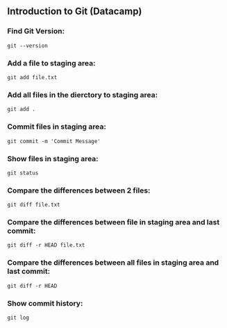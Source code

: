## Introduction to Git (Datacamp)

### Find Git Version:
`git --version`

### Add a file to staging area:
`git add file.txt`

### Add all files in the dierctory to staging area:
`git add .`

### Commit files in staging area:
`git commit -m 'Commit Message'`

### Show files in staging area:
`git status`

### Compare the differences between 2 files:
`git diff file.txt`

### Compare the differences between file in staging area and last commit:
`git diff -r HEAD file.txt`

### Compare the differences between all files in staging area and last commit:
`git diff -r HEAD`

### Show commit history:
`git log`
